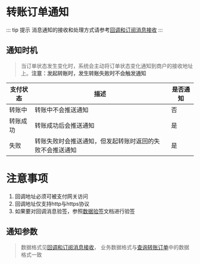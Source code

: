 # 转账订单通知
::: tip 提示
消息通知的接收和处理方式请参考[回调和订阅消息接收](../overview/调用说明.md)
:::
## 通知时机
> 当订单状态发生变化时，系统会主动将订单状态变化通知到商户的接收地址上。**注意：发起转账时，发生转账失败时不会触发通知**

| 支付状态 | 描述                           | 是否通知 |
|------|------------------------------|------|
| 转账中  | 转账中不会推送通知                    | 否    |
| 转账成功 | 转账成功后会推送通知                   | 是    |
| 失败   | 转账失败时会推送通知，但发起转账时返回的失败不会推送通知 | 是    |

# 注意事项
1. 回调地址必须可被支付网关访问
2. 回调地址仅支持http与https协议
3. 如果要对回调消息验签，参照[数据验签](../overview/签名规则.md)文档进行验签

## 通知参数
> 数据格式见[回调和订阅消息接收](../overview/调用说明.md)，
> 业务数据格式与[查询转账订单](../query/查询转账订单.md)中的数据格式一致
